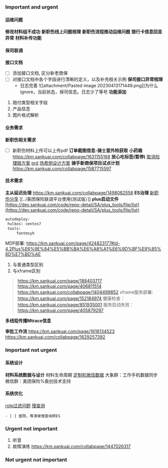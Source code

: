 ### Important and urgent 
#### 运维问题
**修改材料组不成功**
**新职伤线上问题梳理**
**新职伤流程推动运维问题**
**银行卡信息回显异常**
**材料补传功能**
#### 保司联调
**接口文档**
- [ ] 添加接口文档, 区分新老商保
- [ ] 对接口文档中各个字段进行清晰的定义，以及补充相关示例
**保司接口异常梳理**
	- 日志完善
![[attachment/Pasted image 20230413171449.png]]为什么ignore，当前状态，保司信息。日志少了等号
**功能添加**
1. 赔付类型相关字段
2. 产品信息
3. 图片格式解析
#### 业务需求
**新职伤相关需求**
- [ ] 新职伤材料上传可以上传pdf
**订单截图信息-骑士意外险获取**
**小药箱**
https://km.sankuai.com/collabpage/1631155168
**放心吃标签(暂停)**
[取消险理赔方案](https://km.sankuai.com/page/894702171)
[prd]([https://km.sankuai.com/collabpage/1587762225](https://km.sankuai.com/collabpage/1587762225))
[场景侧设计方案]([https://km.sankuai.com/collabpage/1376054833](https://km.sankuai.com/collabpage/1376054833))
**骑手新商保项目试点计划**
https://km.sankuai.com/collabpage/1587715597
#### 技术需求
**主从延迟处理**
https://km.sankuai.com/collabpage/1498082558
**ES治理**
[新职伤分享](https://km.sankuai.com/collabpage/1527473819)
[[../美团保险联调平台使用(测试版）]]
**plus启动文件**
[https://dev.sankuai.com/code/repo-detail/SA/plus_tools/file/list](https://dev.sankuai.com/code/repo-detail/SA/plus_tools/file/list)
```xml
autodeploy:
 hulkos: centos7
 tools:
     fontmsyh
```
MDP部署: https://km.sankuai.com/page/424823177#id-4.2Plus%E6%9E%84%E5%BB%BA%E6%A8%A1%E6%9D%BF%E9%85%8D%E7%BD%AE
1. 与普通类型区别
2. 与xframe区别
> https://km.sankuai.com/page/188403717
> https://km.sankuai.com/page/406811514
> https://km.sankuai.com/collabpage/1404499852
> xframe服务部署: https://km.sankuai.com/page/152184974
健康检查：https://km.sankuai.com/page/851935001
服务启动失败：https://km.sankuai.com/page/405879297

**多线程传播Mtrace信息**

**审批工作流**
https://km.sankuai.com/page/1618134523
https://km.sankuai.com/collabpage/1629257392

### Important not urgent
#### 系统设计
**材料系统数据与设计**
材料生命周期
[定制机微信数据](https://km.sankuai.com/collabpage/1572002878) 
大象群：工作手机数据同步
微信群：美团保险%奥创技术支持
#### 系统优化
[role过滤问题](https://km.sankuai.com/collabpage/1532424164)
[慢查询](https://das.mws.sankuai.com/das/slow-query/dbdetail/claimhandle/89686?time=%5B%222023-02-07T19%3A59%3A35%22,%222023-02-07T20%3A04%3A35%22%5D&timeRadio=5&checked=0)
```ad-info
- [ ] 医院，等清单慢查询转ES
```


### Urgent not important
1. 听音
2. 故障演练
https://km.sankuai.com/collabpage/1447026317
### Not urgent not important